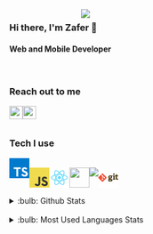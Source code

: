 <img src="https://media.giphy.com/media/ujGSCZeZs2yXu/source.gif" width="375" align="right">

### Hi there, I'm Zafer 👋

#### Web and Mobile Developer

<br/>

### Reach out to me

[<img height="24" width="24" src="https://unpkg.com/simple-icons@v4/icons/twitter.svg" align="left"/>][twitter]
[<img height="24" width="24" src="https://unpkg.com/simple-icons@v4/icons/linkedin.svg" align="left"/>][linkedin]

<br/>
<br/>

### Tech I use

<img src="https://raw.githubusercontent.com/github/explore/80688e429a7d4ef2fca1e82350fe8e3517d3494d/topics/typescript/typescript.png" height="36" width="36" align="left">
<br/>
<img src="https://raw.githubusercontent.com/github/explore/80688e429a7d4ef2fca1e82350fe8e3517d3494d/topics/javascript/javascript.png" height="36" width="36" align="left">
<img src="https://raw.githubusercontent.com/github/explore/80688e429a7d4ef2fca1e82350fe8e3517d3494d/topics/react/react.png" height="36" width="36" align="left">
<img src="https://i1.wp.com/www.muratoner.net/wp-content/uploads/2019/01/flutterlogo.png?fit=800%2C800&ssl=1" height="36" width="36" align="left">
<img src="https://upload.wikimedia.org/wikipedia/commons/thumb/8/8e/Nextjs-logo.svg/1200px-Nextjs-logo.svg.png" height="36" align="left">
<img src="https://raw.githubusercontent.com/github/explore/80688e429a7d4ef2fca1e82350fe8e3517d3494d/topics/git/git.png" height="36" width="36" align="left">

<br/>
<br/>
<br/>
 
<details>
<summary> :bulb: Github Stats </summary>
<img src="https://github-readme-stats.vercel.app/api?username=zzafergok&theme=onedark">
</details>

<br/>

<details>
<summary> :bulb: Most Used Languages Stats </summary>
<img src="https://github-readme-stats.vercel.app/api/top-langs/?username=zzafergok&theme=onedark 
">
</details>

[twitter]: https://twitter.com/zzafergok
[linkedin]: https://www.linkedin.com/in/zafergok/
